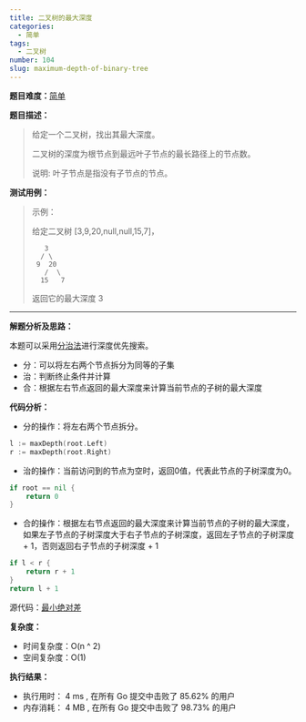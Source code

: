 ```yaml
---
title: 二叉树的最大深度
categories:
  - 简单
tags:
  - 二叉树
number: 104
slug: maximum-depth-of-binary-tree
---
```

**题目难度：**[简单](https://leetcode.cn/problems/maximum-depth-of-binary-tree/)

**题目描述：**

> 给定一个二叉树，找出其最大深度。
>
>二叉树的深度为根节点到最远叶子节点的最长路径上的节点数。
>
>说明: 叶子节点是指没有子节点的节点。


**测试用例：**

> 示例：
>
> 给定二叉树 [3,9,20,null,null,15,7]，
>  ```
>     3
>    / \
>   9  20
>     /  \
>    15   7
>  ```
> 返回它的最大深度 3


---
**解题分析及思路：**

本题可以采用[分治法](/dac)进行深度优先搜索。

- 分：可以将左右两个节点拆分为同等的子集
- 治：判断终止条件并计算
- 合：根据左右节点返回的最大深度来计算当前节点的子树的最大深度

**代码分析：**

- 分的操作：将左右两个节点拆分。

```go
l := maxDepth(root.Left)
r := maxDepth(root.Right)
```

- 治的操作：当前访问到的节点为空时，返回0值，代表此节点的子树深度为0。
```go
if root == nil {
	return 0
}
```

- 合的操作：根据左右节点返回的最大深度来计算当前节点的子树的最大深度，如果左子节点的子树深度大于右子节点的子树深度，返回左子节点的子树深度 + 1，否则返回右子节点的子树深度 + 1
```go
if l < r {
    return r + 1
}
return l + 1
```

源代码：[最小绝对差](https://github.com/lomtom/algorithm-go/blob/main/leetcode/example)

**复杂度：**

- 时间复杂度：O(n ^ 2)
- 空间复杂度：O(1)

**执行结果：**

- 执行用时： 4 ms , 在所有 Go 提交中击败了 85.62% 的用户
- 内存消耗： 4 MB , 在所有 Go 提交中击败了 98.73% 的用户
